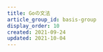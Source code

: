 ```yaml
---
title: Goの文法
article_group_id: basis-group
display_order: 10
created: 2021-09-24
updated: 2021-10-04
---
```

